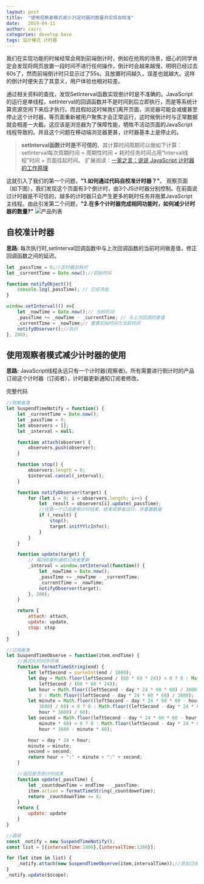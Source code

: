 ```yaml
---
layout: post
title:  "使用观察者模式减少JS定时器的数量并实现自校准"
date:   2019-04-11 
author: cairc
categories: develop base
tags: 设计模式 计时器
---
```


我们在实现功能的时候经常会用到前端倒计时，例如在抢购的场景，细心的同学肯定会发现将网页放置一段时间不进行任何操作，倒计时会越来越慢，明明已经过去60s了，然而前端倒计时只显示过了55s。且放置时间越久，误差也就越大。这样的倒计时便失去了其意义，用户体验也相对较差。 

通过相关资料的查找，发现SetInterval函数实现倒计时是不准确的。JavaScript的运行是单线程，setInterval的回调函数并不是时间到后立即执行，而是等系统计算资源空闲下来后才执行。而且假如这时候我们离开页面，浏览器可能会减缓甚至停止这个计时器，等页面重新被用户聚焦才会正常运行，这时候倒计时与正常数据就会相差一大截。这应该是浏览器为了保障性能，牺牲不活动页面的JavaScript线程导致的。并且这个问题在移动端浏览器更甚，计时器基本上是停止的。

> **setInterval函数计时是不可信的**，其计算时间周期可以做如下计算： 
setInterval每次周期时间 = 周期性时间 + 耗时任务时间占用“Interval线程”时间 + 页面挂起时间。 
扩展阅读：[一家之言：说说 JavaScript 计时器的工作原理](http://www.daqianduan.com/1112.html)

这就引入了我们的第一个问题，**"1.如何通过代码自校准计时器？"**。 
观察页面（如下图），我们发现这个页面有3个倒计时，由3个JS计时器分别控制。在前面说过计时器是不可信的，越多的计时器只会产生更多的耗时任务并拖累JavaScript主线程。由此引发第二个问题，**"2.在多个计时器完成相同功能时，如何减少计时器的数量?"**
![产品列表](/blog/assets/img/setInterval.png) 

## 自校准计时器
**思路:** 每次执行时,setInterval回调函数中与上次回调函数的当前时间做差值，修正回调函数之间的延迟。

``` javascript
let _passTime = 0;//定时器总耗时
let _currentTime = Date.now();//初始时间

function notifyObject(){
    console.log(_passTime); // 已经流逝
}

window.setInterval(() =>{
    let _nowTime = Date.now();// 当前时间
    _passTime += _nowTime - _currentTime; // 与上次回调的差值
    _currentTime = _nowTime;// 重置初始时间为当前时间
    notifyObserver();//执行
}, 200);
```

## 使用观察者模式减少计时器的使用
**思路:** JavaScript线程永远只有一个计时器(观察者)。所有需要进行倒计时的产品订阅这个计时器（订阅者），计时器更新通知订阅者修改。

完整代码

``` javascript
//观察者类
let SuspendTimeNotify = function() {
    let _currentTime = Date.now();
    let _passTime = 0;
    let observers = [];
    let _interval = null;

    function attach(observer) {
        observers.push(observer);
    }

    function stop() {
        observers.length = 0;
        $interval.cancel(_interval);
    }

    function notifyObserver(target) {
        for (let i = 0; i < observers.length; i++) {
            let _result = observers[i].update(_passTime);
            //任意一个订阅者倒计时结束，结束观察者运行，并重置数据
            if (_result) {
                stop();
                target.initYYlcInfo();
            }
        }
    }

    function update(target) {
        // 每200毫秒通知订阅者更新
        _interval = window.setInterval(function() {
            let _nowTime = Date.now();
            _passTime += _nowTime - _currentTime;
            _currentTime = _nowTime;
            notifyObserver(target);
        }, 200);
    }

    return {
        attach: attach,
        update: update,
        stop: stop
    }
}

//订阅者类
let SuspendTimeObserve = function(item,endTime) {
    //格式化时间字符串
    function formatTimeString(end) {
        let leftSecond = parseInt(end / 1000);
        let day = Math.floor(leftSecond / (60 * 60 * 24)) < 0 ? 0 : Math.floor(
            leftSecond / (60 * 60 * 24));
        let hour = Math.floor((leftSecond - day * 24 * 60 * 60) / 3600) < 0 ?
            0 : Math.floor((leftSecond - day * 24 * 60 * 60) / 3600);
        let minute = Math.floor((leftSecond - day * 24 * 60 * 60 - hour *
            3600) / 60) < 0 ? 0 : Math.floor((leftSecond - day * 24 * 60 * 60 -
            hour * 3600) / 60);
        let second = Math.floor(leftSecond - day * 24 * 60 * 60 - hour * 3600 -
            minute * 60) < 0 ? 0 : Math.floor(leftSecond - day * 24 * 60 * 60 -
            hour * 3600 - minute * 60);

        hour = day * 24 + hour;
        minute = minute;
        second = second;
        return hour + ":" + minute + ":" + second;
    }

    //返回是否倒计时结束
    function update(_passTime) {
        let _countdownTime = endTime - _passTime;
        item.action = formatTimeString(_countdownTime);
        return _countdownTime <= 0;
    }
    return {
        update: update
    }
}

//调用
const _notify = new SuspendTimeNotify();
const list = [{intervalTime:1000},{intervalTime:1200}];

for (let item in list) {
    _notify.attach(new SuspendTimeObserve(item,intervalTime));//添加订阅
}
_notify.update($scope);
```


